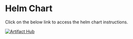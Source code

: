 # Helm Chart

Click on the below link to access the helm chart instructions.

[![Artifact Hub](https://img.shields.io/endpoint?url=https://artifacthub.io/badge/repository/meta-mart)](https://artifacthub.io/packages/search?repo=meta-mart)
